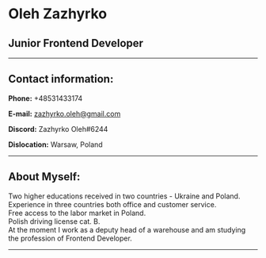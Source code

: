 # Oleh Zazhyrko

## Junior Frontend Developer

---

## Contact information:

**Phone:** +48531433174

**E-mail:** zazhyrko.oleh@gmail.com

**Discord:** Zazhyrko Oleh#6244

**Dislocation:** Warsaw, Poland

---

## About Myself:

Two higher educations received in two countries - Ukraine and Poland.  
Experience in three countries both office and customer service.  
Free access to the labor market in Poland.  
Polish driving license cat. B.  
At the moment I work as a deputy head of a warehouse and am studying the profession of Frontend Developer.

---